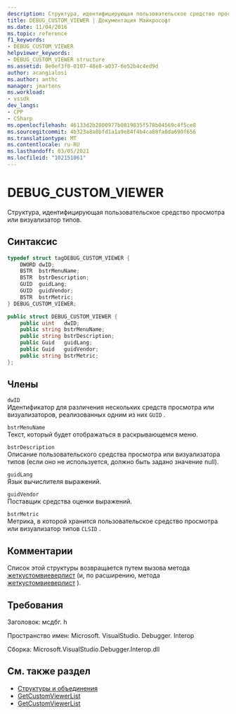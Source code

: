 ```yaml
---
description: Структура, идентифицирующая пользовательское средство просмотра или визуализатор типов.
title: DEBUG_CUSTOM_VIEWER | Документация Майкрософт
ms.date: 11/04/2016
ms.topic: reference
f1_keywords:
- DEBUG_CUSTOM_VIEWER
helpviewer_keywords:
- DEBUG_CUSTOM_VIEWER structure
ms.assetid: 8e0ef3f0-0107-48e8-a037-6e52b4c4ed9d
author: acangialosi
ms.author: anthc
manager: jmartens
ms.workload:
- vssdk
dev_langs:
- CPP
- CSharp
ms.openlocfilehash: 46133d2b2800977b0819835f578b04569c4f5ce8
ms.sourcegitcommit: 4b323a8a8bfd1a1a9e84f4b4ca88fa8da690f656
ms.translationtype: MT
ms.contentlocale: ru-RU
ms.lasthandoff: 03/05/2021
ms.locfileid: "102151061"
---
```

# <a name="debug_custom_viewer"></a>DEBUG_CUSTOM_VIEWER
Структура, идентифицирующая пользовательское средство просмотра или визуализатор типов.

## <a name="syntax"></a>Синтаксис

```cpp
typedef struct tagDEBUG_CUSTOM_VIEWER {
    DWORD dwID;
    BSTR  bstrMenuName;
    BSTR  bstrDescription;
    GUID  guidLang;
    GUID  guidVendor;
    BSTR  bstrMetric;
} DEBUG_CUSTOM_VIEWER;
```

```csharp
public struct DEBUG_CUSTOM_VIEWER {
    public uint   dwID;
    public string bstrMenuName;
    public string bstrDescription;
    public Guid   guidLang;
    public Guid   guidVendor;
    public string bstrMetric;
};
```

## <a name="members"></a>Члены
`dwID`\
Идентификатор для различения нескольких средств просмотра или визуализаторов, реализованных одним из них `GUID` .

`bstrMenuName`\
Текст, который будет отображаться в раскрывающемся меню.

`bstrDescription`\
Описание пользовательского средства просмотра или визуализатора типов (если оно не используется, должно быть задано значение null).

`guidLang`\
Язык вычислителя выражений.

`guidVendor`\
Поставщик средства оценки выражений.

`bstrMetric`\
Метрика, в которой хранится пользовательское средство просмотра или визуализатор типов `CLSID` .

## <a name="remarks"></a>Комментарии
Список этой структуры возвращается путем вызова метода [жеткустомвиеверлист](../../../extensibility/debugger/reference/idebugproperty3-getcustomviewerlist.md) (и, по расширению, метода [жеткустомвиеверлист](../../../extensibility/debugger/reference/ieevisualizerservice-getcustomviewerlist.md) ).

## <a name="requirements"></a>Требования
Заголовок: мсдбг. h

Пространство имен: Microsoft. VisualStudio. Debugger. Interop

Сборка: Microsoft.VisualStudio.Debugger.Interop.dll

## <a name="see-also"></a>См. также раздел
- [Структуры и объединения](../../../extensibility/debugger/reference/structures-and-unions.md)
- [GetCustomViewerList](../../../extensibility/debugger/reference/idebugproperty3-getcustomviewerlist.md)
- [GetCustomViewerList](../../../extensibility/debugger/reference/ieevisualizerservice-getcustomviewerlist.md)
